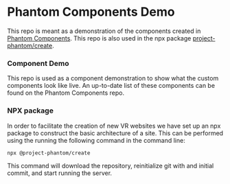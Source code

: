 #  Phantom Components Demo
This repo is meant as a demonstration of the components created in [Phantom Components](https://github.com/PhantomVRTranslate/Phantom_Components).  This repo is also used in the npx package [project-phantom/create](https://www.npmjs.com/package/@project-phantom/create).

### Component Demo
This repo is used as a component demonstration to show what the custom components look like live.  An up-to-date list of these components can be found on the Phantom Components repo.
### NPX package
In order to facilitate the creation of new VR websites we have set up an npx package to construct the basic architecture of a site.  This can be performed using the running the following command in the command line:
``` 
npx @project-phantom/create 
```
This command will download the repository, reinitialize git with and initial commit, and start running the server.

